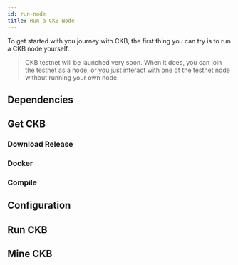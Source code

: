 ```yaml
---
id: run-node
title: Run a CKB Node
---
```


To get started with you journey with CKB, the first thing you can try is to run a CKB node yourself.

> CKB testnet will be launched very soon. When it does, you can join the testnet as a node, or you just interact with one of the testnet node without running your own node.

## Dependencies

## Get CKB

### Download Release

### Docker

### Compile

## Configuration

## Run CKB

## Mine CKB


